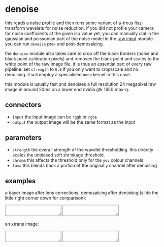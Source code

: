 # denoise

this reads a [noise profile](../../../../doc/noiseprofiling.md) and then runs
some variant of a-trous fisz-transform wavelets for noise reduction.
if you did not profile your camera for noise coefficients at the given iso value yet,
you can manually dial in the gaussian and poissonian part of the noise model
in the [raw input](../i-raw/readme.md) module.
you can run `denoise` pre- and post-demosaicing.

the `denoise` module also takes care to crop off the black borders (noise and
black point calibration pixels) and removes the black point and scales to
the white point of the raw image file. it is thus an essential part of every
raw pipeline. set `strength` to `0.0` if you only want to crop/scale and no
denoising. it will employ a specialised `noop` kernel in this case.

this module is usually fast and denoises a full resolution 24
megapixel raw image in around 20ms on a lower end nvidia gtk
1650 max-q.

## connectors

* `input` the input image can be `rggb` or `rgba`
* `output` the output image will be the same format as the input


## parameters

* `strength` the overall strength of the wavelet thresholding. this directly scales the unbiased soft shrinkage threshold.
* `chroma` this affects the threshold only for the `yuv` colour channels
* `luma` this blends back a portion of the original `y` channel after denoising


## examples

a bayer image after lens corrections, demosaicing after denoising (slide
the little right corner down for comparison):  
<div class="compare_box">
<textarea readonly style="background:url(denoise-off.jpg)"></textarea>
<textarea readonly style="background:url(denoise-on.jpg)" ></textarea>
</div>

an xtrans image:  
<div class="compare_box">
<textarea readonly style="background:url(xtrans-off.jpg)"></textarea>
<textarea readonly style="background:url(xtrans-on.jpg)" ></textarea>
</div>

